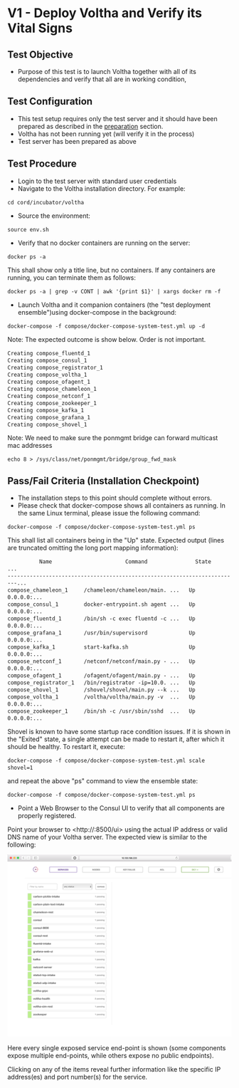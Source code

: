 # V1 - Deploy Voltha and Verify its Vital Signs

## Test Objective

* Purpose of this test is to launch Voltha together with all of its dependencies and verify that all are in working condition,

## Test Configuration

* This test setup requires only the test server and it should have been prepared as described in the [preparation](preparations.md) section.
* Voltha has not been running yet (will verify it in the process)
* Test server has been prepared as above

## Test Procedure

* Login to the test server with standard user credentials
* Navigate to the Voltha installation directory. For example:
    
```shell
cd cord/incubator/voltha
```

* Source the environment:

```shell
source env.sh
```

* Verify that no docker containers are running on the server:

```shell
docker ps -a
```

This shall show only a title line, but no containers. If any containers
are running, you can terminate them as follows:

```shell
docker ps -a | grep -v CONT | awk '{print $1}' | xargs docker rm -f
```

* Launch Voltha and it companion containers (the "test deployment ensemble")using docker-compose in the background:
  
```shell
docker-compose -f compose/docker-compose-system-test.yml up -d
```

Note: The expected outcome is show below. Order is not important.

```shell
Creating compose_fluentd_1
Creating compose_consul_1
Creating compose_registrator_1
Creating compose_voltha_1
Creating compose_ofagent_1
Creating compose_chameleon_1
Creating compose_netconf_1
Creating compose_zookeeper_1
Creating compose_kafka_1
Creating compose_grafana_1
Creating compose_shovel_1
```

Note: We need to make sure the ponmgmt bridge can forward multicast mac addresses

```shell
echo 8 > /sys/class/net/ponmgmt/bridge/group_fwd_mask
```

## Pass/Fail Criteria (Installation Checkpoint)

* The installation steps to this point should complete without errors.
* Please check that docker-compose shows all containers as running. In the same Linux terminal, please issue the following command: 

```shell
docker-compose -f compose/docker-compose-system-test.yml ps
```

This shall list all containers being in the "Up" state. Expected output (lines are truncated omitting the long port mapping information):

```shell
          Name                       Command               State         ...
-------------------------------------------------------------------------...
compose_chameleon_1     /chameleon/chameleon/main. ...   Up      0.0.0.0:...
compose_consul_1        docker-entrypoint.sh agent ...   Up      0.0.0.0:...
compose_fluentd_1       /bin/sh -c exec fluentd -c ...   Up      0.0.0.0:...
compose_grafana_1       /usr/bin/supervisord             Up      0.0.0.0:...
compose_kafka_1         start-kafka.sh                   Up      0.0.0.0:...
compose_netconf_1       /netconf/netconf/main.py - ...   Up      0.0.0.0:...
compose_ofagent_1       /ofagent/ofagent/main.py - ...   Up
compose_registrator_1   /bin/registrator -ip=10.0. ...   Up
compose_shovel_1        /shovel/shovel/main.py --k ...   Up
compose_voltha_1        /voltha/voltha/main.py -v  ...   Up      0.0.0.0:...
compose_zookeeper_1     /bin/sh -c /usr/sbin/sshd  ...   Up      0.0.0.0:...
```

Shovel is known to have some startup race condition issues. If it is shown in the "Exited" state, a single attempt can be made to restart it, after which it should be healthy. To restart it, execute:

```shell
docker-compose -f compose/docker-compose-system-test.yml scale shovel=1
```

and repeat the above "ps" command to view the ensemble state:

```shell
docker-compose -f compose/docker-compose-system-test.yml ps
```

* Point a Web Browser to the Consul UI to verify that all components are properly registered.

Point your browser to <http://<server-ip-or-hostname>:8500/ui> using the actual IP address or valid DNS name of your Voltha server. The expected view is similar to the following:

![Consul services view](./consul_sample_service_list.png "Consul screen displaying all service endpoints and their health")

Here every single exposed service end-point is shown (some components expose multiple end-points, while others expose no public endpoints).

Clicking on any of the items reveal further information like the specific IP address(es) and port number(s) for the service.

